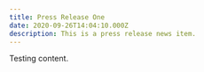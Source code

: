 ```yaml
---
title: Press Release One 
date: 2020-09-26T14:04:10.000Z
description: This is a press release news item.
---
```


Testing content.